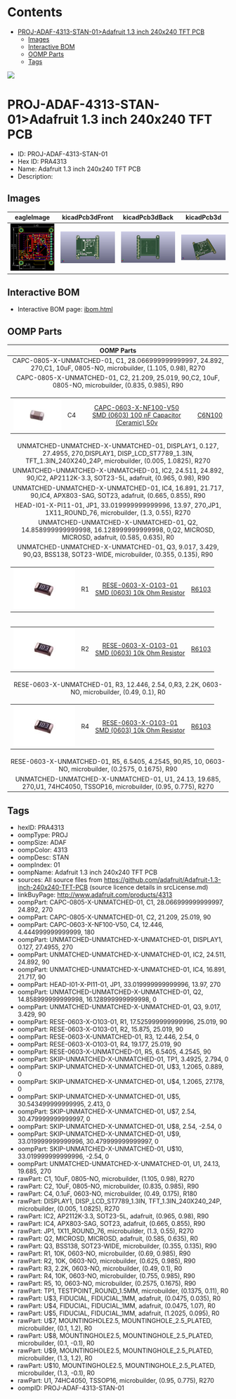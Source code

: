 



Contents
========

* [PROJ-ADAF-4313-STAN-01>Adafruit 1.3 inch 240x240 TFT PCB](#proj-adaf-4313-stan-01adafruit-13-inch-240x240-tft-pcb)
	* [Images](#images)
	* [Interactive BOM](#interactive-bom)
	* [OOMP Parts](#oomp-parts)
	* [Tags](#tags)
  
![][im]
# PROJ-ADAF-4313-STAN-01>Adafruit 1.3 inch 240x240 TFT PCB

- ID: PROJ-ADAF-4313-STAN-01
- Hex ID: PRA4313
- Name: Adafruit 1.3 inch 240x240 TFT PCB
- Description: 

## Images
  
  

|eagleImage|kicadPcb3dFront|kicadPcb3dBack|kicadPcb3d|
| :---: | :---: | :---: | :---: |
|[![eagleImage](eagleImage_140.png)](eagleImage_600.png)|[![kicadPcb3dFront](kicadPcb3dFront_140.png)](kicadPcb3dFront_600.png)|[![kicadPcb3dBack](kicadPcb3dBack_140.png)](kicadPcb3dBack_600.png)|[![kicadPcb3d](kicadPcb3d_140.png)](kicadPcb3d_600.png)|

## Interactive BOM

- Interactive BOM page: [ibom.html](kicad/bom/ibom.html)

## OOMP Parts
  

|OOMP Parts|
| :---: |
|CAPC-0805-X-UNMATCHED-01, C1, 28.066999999999997, 24.892, 270,C1, 10uF, 0805-NO, microbuilder, (1.105, 0.98), R270|
|CAPC-0805-X-UNMATCHED-01, C2, 21.209, 25.019, 90,C2, 10uF, 0805-NO, microbuilder, (0.835, 0.985), R90|
|<table><tr><td>![CAPC-0603-X-NF100-V50](https://raw.githubusercontent.com/oomlout/oomlout_OOMP_parts/main/CAPC-0603-X-NF100-V50/image_140.jpg)</td><td> C4</td><td>[CAPC-0603-X-NF100-V50<br>SMD (0603) 100 nF Capacitor (Ceramic) 50v](https://github.com/oomlout/oomlout_OOMP_parts/tree/main/CAPC-0603-X-NF100-V50/)</td><td>[C6N100](https://github.com/oomlout/oomlout_OOMP_parts/tree/main/CAPC-0603-X-NF100-V50/)</td></tr></table>|
|UNMATCHED-UNMATCHED-X-UNMATCHED-01, DISPLAY1, 0.127, 27.4955, 270,DISPLAY1, DISP_LCD_ST7789_1.3IN, TFT_1.3IN_240X240_24P, microbuilder, (0.005, 1.0825), R270|
|UNMATCHED-UNMATCHED-X-UNMATCHED-01, IC2, 24.511, 24.892, 90,IC2, AP2112K-3.3, SOT23-5L, adafruit, (0.965, 0.98), R90|
|UNMATCHED-UNMATCHED-X-UNMATCHED-01, IC4, 16.891, 21.717, 90,IC4, APX803-SAG, SOT23, adafruit, (0.665, 0.855), R90|
|HEAD-I01-X-PI11-01, JP1, 33.019999999999996, 13.97, 270,JP1, 1X11_ROUND_76, microbuilder, (1.3, 0.55), R270|
|UNMATCHED-UNMATCHED-X-UNMATCHED-01, Q2, 14.858999999999998, 16.128999999999998, 0,Q2, MICROSD, MICROSD, adafruit, (0.585, 0.635), R0|
|UNMATCHED-UNMATCHED-X-UNMATCHED-01, Q3, 9.017, 3.429, 90,Q3, BSS138, SOT23-WIDE, microbuilder, (0.355, 0.135), R90|
|<table><tr><td>![RESE-0603-X-O103-01](https://raw.githubusercontent.com/oomlout/oomlout_OOMP_parts/main/RESE-0603-X-O103-01/image_140.jpg)</td><td> R1</td><td>[RESE-0603-X-O103-01<br>SMD (0603) 10k Ohm Resistor](https://github.com/oomlout/oomlout_OOMP_parts/tree/main/RESE-0603-X-O103-01/)</td><td>[R6103](https://github.com/oomlout/oomlout_OOMP_parts/tree/main/RESE-0603-X-O103-01/)</td></tr></table>|
|<table><tr><td>![RESE-0603-X-O103-01](https://raw.githubusercontent.com/oomlout/oomlout_OOMP_parts/main/RESE-0603-X-O103-01/image_140.jpg)</td><td> R2</td><td>[RESE-0603-X-O103-01<br>SMD (0603) 10k Ohm Resistor](https://github.com/oomlout/oomlout_OOMP_parts/tree/main/RESE-0603-X-O103-01/)</td><td>[R6103](https://github.com/oomlout/oomlout_OOMP_parts/tree/main/RESE-0603-X-O103-01/)</td></tr></table>|
|RESE-0603-X-UNMATCHED-01, R3, 12.446, 2.54, 0,R3, 2.2K, 0603-NO, microbuilder, (0.49, 0.1), R0|
|<table><tr><td>![RESE-0603-X-O103-01](https://raw.githubusercontent.com/oomlout/oomlout_OOMP_parts/main/RESE-0603-X-O103-01/image_140.jpg)</td><td> R4</td><td>[RESE-0603-X-O103-01<br>SMD (0603) 10k Ohm Resistor](https://github.com/oomlout/oomlout_OOMP_parts/tree/main/RESE-0603-X-O103-01/)</td><td>[R6103](https://github.com/oomlout/oomlout_OOMP_parts/tree/main/RESE-0603-X-O103-01/)</td></tr></table>|
|RESE-0603-X-UNMATCHED-01, R5, 6.5405, 4.2545, 90,R5, 10, 0603-NO, microbuilder, (0.2575, 0.1675), R90|
|UNMATCHED-UNMATCHED-X-UNMATCHED-01, U1, 24.13, 19.685, 270,U1, 74HC4050, TSSOP16, microbuilder, (0.95, 0.775), R270|

## Tags

- hexID: PRA4313
- oompType: PROJ
- oompSize: ADAF
- oompColor: 4313
- oompDesc: STAN
- oompIndex: 01
- oompName: Adafruit 1.3 inch 240x240 TFT PCB
- sources: All source files from https://github.com/adafruit/Adafruit-1.3-inch-240x240-TFT-PCB (source licence details in srcLicense.md)
- linkBuyPage: http://www.adafruit.com/products/4313
- oompPart: CAPC-0805-X-UNMATCHED-01, C1, 28.066999999999997, 24.892, 270
- oompPart: CAPC-0805-X-UNMATCHED-01, C2, 21.209, 25.019, 90
- oompPart: CAPC-0603-X-NF100-V50, C4, 12.446, 4.444999999999999, 180
- oompPart: UNMATCHED-UNMATCHED-X-UNMATCHED-01, DISPLAY1, 0.127, 27.4955, 270
- oompPart: UNMATCHED-UNMATCHED-X-UNMATCHED-01, IC2, 24.511, 24.892, 90
- oompPart: UNMATCHED-UNMATCHED-X-UNMATCHED-01, IC4, 16.891, 21.717, 90
- oompPart: HEAD-I01-X-PI11-01, JP1, 33.019999999999996, 13.97, 270
- oompPart: UNMATCHED-UNMATCHED-X-UNMATCHED-01, Q2, 14.858999999999998, 16.128999999999998, 0
- oompPart: UNMATCHED-UNMATCHED-X-UNMATCHED-01, Q3, 9.017, 3.429, 90
- oompPart: RESE-0603-X-O103-01, R1, 17.525999999999996, 25.019, 90
- oompPart: RESE-0603-X-O103-01, R2, 15.875, 25.019, 90
- oompPart: RESE-0603-X-UNMATCHED-01, R3, 12.446, 2.54, 0
- oompPart: RESE-0603-X-O103-01, R4, 19.177, 25.019, 90
- oompPart: RESE-0603-X-UNMATCHED-01, R5, 6.5405, 4.2545, 90
- oompPart: SKIP-UNMATCHED-X-UNMATCHED-01, TP1, 3.4925, 2.794, 0
- oompPart: SKIP-UNMATCHED-X-UNMATCHED-01, U$3, 1.2065, 0.889, 0
- oompPart: SKIP-UNMATCHED-X-UNMATCHED-01, U$4, 1.2065, 27.178, 0
- oompPart: SKIP-UNMATCHED-X-UNMATCHED-01, U$5, 30.543499999999995, 2.413, 0
- oompPart: SKIP-UNMATCHED-X-UNMATCHED-01, U$7, 2.54, 30.479999999999997, 0
- oompPart: SKIP-UNMATCHED-X-UNMATCHED-01, U$8, 2.54, -2.54, 0
- oompPart: SKIP-UNMATCHED-X-UNMATCHED-01, U$9, 33.019999999999996, 30.479999999999997, 0
- oompPart: SKIP-UNMATCHED-X-UNMATCHED-01, U$10, 33.019999999999996, -2.54, 0
- oompPart: UNMATCHED-UNMATCHED-X-UNMATCHED-01, U1, 24.13, 19.685, 270
- rawPart: C1, 10uF, 0805-NO, microbuilder, (1.105, 0.98), R270
- rawPart: C2, 10uF, 0805-NO, microbuilder, (0.835, 0.985), R90
- rawPart: C4, 0.1uF, 0603-NO, microbuilder, (0.49, 0.175), R180
- rawPart: DISPLAY1, DISP_LCD_ST7789_1.3IN, TFT_1.3IN_240X240_24P, microbuilder, (0.005, 1.0825), R270
- rawPart: IC2, AP2112K-3.3, SOT23-5L, adafruit, (0.965, 0.98), R90
- rawPart: IC4, APX803-SAG, SOT23, adafruit, (0.665, 0.855), R90
- rawPart: JP1, 1X11_ROUND_76, microbuilder, (1.3, 0.55), R270
- rawPart: Q2, MICROSD, MICROSD, adafruit, (0.585, 0.635), R0
- rawPart: Q3, BSS138, SOT23-WIDE, microbuilder, (0.355, 0.135), R90
- rawPart: R1, 10K, 0603-NO, microbuilder, (0.69, 0.985), R90
- rawPart: R2, 10K, 0603-NO, microbuilder, (0.625, 0.985), R90
- rawPart: R3, 2.2K, 0603-NO, microbuilder, (0.49, 0.1), R0
- rawPart: R4, 10K, 0603-NO, microbuilder, (0.755, 0.985), R90
- rawPart: R5, 10, 0603-NO, microbuilder, (0.2575, 0.1675), R90
- rawPart: TP1, TESTPOINT_ROUND_1.5MM, microbuilder, (0.1375, 0.11), R0
- rawPart: U$3, FIDUCIAL, FIDUCIAL_1MM, adafruit, (0.0475, 0.035), R0
- rawPart: U$4, FIDUCIAL, FIDUCIAL_1MM, adafruit, (0.0475, 1.07), R0
- rawPart: U$5, FIDUCIAL, FIDUCIAL_1MM, adafruit, (1.2025, 0.095), R0
- rawPart: U$7, MOUNTINGHOLE2.5, MOUNTINGHOLE_2.5_PLATED, microbuilder, (0.1, 1.2), R0
- rawPart: U$8, MOUNTINGHOLE2.5, MOUNTINGHOLE_2.5_PLATED, microbuilder, (0.1, -0.1), R0
- rawPart: U$9, MOUNTINGHOLE2.5, MOUNTINGHOLE_2.5_PLATED, microbuilder, (1.3, 1.2), R0
- rawPart: U$10, MOUNTINGHOLE2.5, MOUNTINGHOLE_2.5_PLATED, microbuilder, (1.3, -0.1), R0
- rawPart: U1, 74HC4050, TSSOP16, microbuilder, (0.95, 0.775), R270
- oompID: PROJ-ADAF-4313-STAN-01



[im]: kicadPcb3d_450.png
